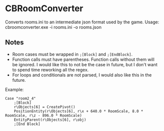 # CBRoomConverter
Converts rooms.ini to an intermediate json format used by the game.
Usage: cbroomconverter.exe -i rooms.ini -o rooms.json

## Notes
- Room cases must be wrapped in `;[Block]` and `;[EndBlock]`.
- Function calls must have parentheses. Function calls without them will be ignored. I would like this to not be the case in future, but I don't want to spend time reworking all the regex.
- For loops and conditionals are not parsed, I would also like this in the future.

Example:
```bb
Case "room2_4"
	;[Block]
	r\Objects[6] = CreatePivot()
	PositionEntity(r\Objects[6], r\x + 640.0 * RoomScale, 8.0 * RoomScale, r\z - 896.0 * RoomScale)
	EntityParent(r\Objects[6], r\obj)
	;[End Block]
```